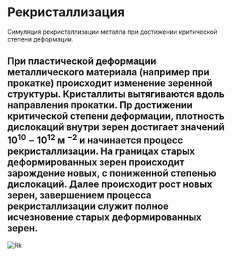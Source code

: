 # Рекристаллизация
  Симуляция рекристаллизации металла при достижении критической степени деформации.
  
  При пластической деформации металлического материала (например при прокатке) происходит изменение зеренной структуры. Кристаллиты вытягиваются вдоль направления прокатки. Пр достижении критической степени деформации, плотность дислокаций внутри зерен достигает значений $10^{10} - 10^{12}$ м $^{-2}$ и начинается процесс рекристаллизации. На границах старых деформированных зерен происходит зарождение новых, с пониженной степенью дислокаций. Далее происходит рост новых зерен, завершением процесса рекристаллизации служит полное исчезновение старых деформированных зерен.
  ---
![Rk](https://github.com/user-attachments/assets/52fc0da0-6450-4a3f-b614-6c98e18f756c)
